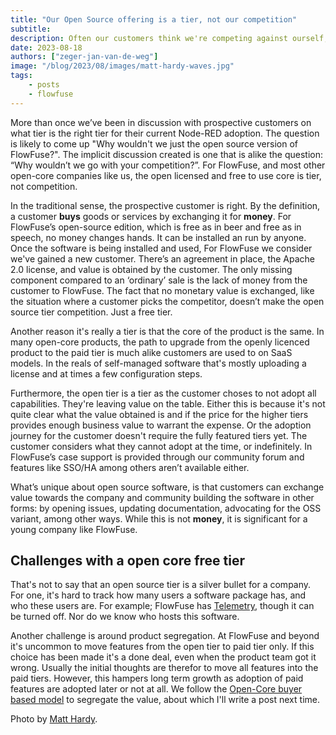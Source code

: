 ```yaml
---
title: "Our Open Source offering is a tier, not our competition"
subtitle: 
description: Often our customers think we're competing against ourself, we're not
date: 2023-08-18
authors: ["zeger-jan-van-de-weg"]
image: "/blog/2023/08/images/matt-hardy-waves.jpg"
tags:
    - posts
    - flowfuse
---
```


More than once we’ve been in discussion with prospective customers on what tier
is the right tier for their current Node-RED adoption. The question is likely to
come up "Why wouldn't we just the open source version of FlowFuse?". The
implicit discussion created is one that is alike the question:
“Why wouldn’t we go with your competition?”. For FlowFuse, and most other open-core
companies like us, the open licensed and free to use core is tier, not competition.

<!--more-->

In the traditional sense, the prospective customer is right. By the definition,
a customer **buys** goods or services by exchanging it for **money**. For 
FlowFuse’s open-source edition, which is free as in beer and free as in speech,
no money changes hands. It can be installed an run by anyone. Once the software
is being installed and used, For FlowFuse we consider we've gained a new customer.
There’s an agreement in place, the Apache 2.0 license, and value is obtained by
the customer. The only missing component compared to an ‘ordinary’ sale is the lack
of money from the customer to FlowFuse. The fact that no monetary value is exchanged,
like the situation where a customer picks the competitor, doesn’t make the open
source tier competition. Just a free tier.

Another reason it's really a tier is that the core of the product is the same. In
many open-core products, the path to upgrade from the openly licenced product to
the paid tier is much alike customers are used to on SaaS models. In the reals of
self-managed software that's mostly uploading a license and  at times a few configuration
steps.

Furthermore, the open tier is a tier as the customer choses to not adopt all
capabilities. They're leaving value on the table. Either this is because it's not
quite clear what the value obtained is and if the price for the higher tiers provides
enough business value to warrant the expense. Or the adoption journey for the
customer doesn't require the fully featured tiers yet.
The customer considers what they cannot adopt at the time, or indefinitely. In
FlowFuse’s case support is provided through our community forum and features
like SSO/HA among others aren’t available either. 

What’s unique about open source software, is that customers can exchange value
towards the company and community building the software in other forms: by
opening issues, updating documentation, advocating for the OSS variant, among
other ways. While this is not **money**, it is significant for a young company
like FlowFuse.

## Challenges with a open core free tier

That's not to say that an open source tier is a silver bullet for a company. For
one, it's hard to track how many users a software package has, and who these users
are. For example; FlowFuse has [Telemetry](/docs/admin/telemetry/#usage-telemetry),
though it can be turned off. Nor do we know who hosts this software.

Another challenge is around product segregation. At FlowFuse and beyond it's
uncommon to move features from the open tier to paid tier only. If this choice has
been made it's a done deal, even when the product team got it wrong. Usually the
initial thoughts are therefor to move all features into the paid tiers. However,
this hampers long term growth as adoption of paid features are adopted later or
not at all. We follow the
[Open-Core buyer based model](https://opencoreventures.com/blog/2023-01-open-core-standard-pricing-model)
to segregate the value, about which I'll write a post next time.

Photo by <a href="https://unsplash.com/@matthardy">Matt Hardy</a>.

